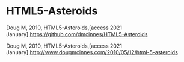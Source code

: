 # HTML5-Asteroids

Doug M, 2010, HTML5-Asteroids,[access 2021 January].https://github.com/dmcinnes/HTML5-Asteroids

Doug M, 2010, HTML5-Asteroids,[access 2021 January].http://www.dougmcinnes.com/2010/05/12/html-5-asteroids